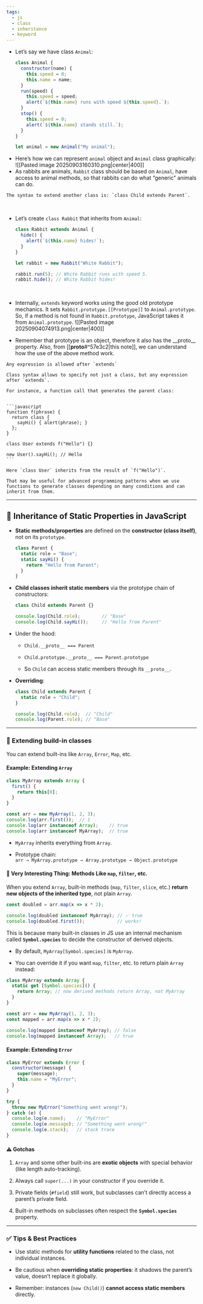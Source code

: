 ```yaml
---
tags:
  - js
  - class
  - inheritance
  - keyword
---
```


- Let’s say we have class `Animal`:
	```js
	class Animal {
	  constructor(name) {
	    this.speed = 0;
	    this.name = name;
	  }
	  run(speed) {
	    this.speed = speed;
	    alert(`${this.name} runs with speed ${this.speed}.`);
	  }
	  stop() {
	    this.speed = 0;
	    alert(`${this.name} stands still.`);
	  }
	}
	
	let animal = new Animal("My animal");
	```
- Here’s how we can represent `animal` object and `Animal` class graphically:
![[Pasted image 20250903160310.png|center|400]]
- As rabbits are animals, `Rabbit` class should be based on `Animal`, have access to animal methods, so that rabbits can do what “generic” animals can do.
```ad-note
The syntax to extend another class is: `class Child extends Parent`.
```

</br>

- Let’s create `class Rabbit` that inherits from `Animal`:
	```js
	class Rabbit extends Animal {
	  hide() {
	    alert(`${this.name} hides!`);
	  }
	}
	
	let rabbit = new Rabbit("White Rabbit");
	
	rabbit.run(5); // White Rabbit runs with speed 5.
	rabbit.hide(); // White Rabbit hides!
	```

</br>

- Internally, `extends` keyword works using the good old prototype mechanics. It sets `Rabbit.prototype.[[Prototype]]` to `Animal.prototype`. So, if a method is not found in `Rabbit.prototype`, JavaScript takes it from `Animal.prototype`.
![[Pasted image 20250904074913.png|center|400]]

- Remember that prototype is an object, therefore it also has the \_\_proto\_\_ property. Also, from [[__proto__#^57e3c2|this note]], we can understand how the use of the above method work.


````ad-note
Any expression is allowed after `extends`

Class syntax allows to specify not just a class, but any expression after `extends`.

For instance, a function call that generates the parent class:


```javascript
function f(phrase) {
  return class {
    sayHi() { alert(phrase); }
  };
}

class User extends f("Hello") {}

new User().sayHi(); // Hello
```

Here `class User` inherits from the result of `f("Hello")`.

That may be useful for advanced programming patterns when we use functions to generate classes depending on many conditions and can inherit from them.
````

----

## 📌 Inheritance of Static Properties in JavaScript

- **Static methods/properties** are defined on the **constructor (class itself)**, not on its `prototype`.
    
    ```js
    class Parent {
      static role = "Base";
      static sayHi() {
        return "Hello from Parent";
      }
    }
    ```
    
- **Child classes inherit static members** via the prototype chain of constructors:
    
    ```js
    class Child extends Parent {}
    
    console.log(Child.role);        // "Base"
    console.log(Child.sayHi());     // "Hello from Parent"
    ```
    
- Under the hood:
    
    - `Child.__proto__ === Parent`
        
    - `Child.prototype.__proto__ === Parent.prototype`
        
    - So `Child` can access static members through its `__proto__`.
        
- **Overriding**:
    
    ```js
    class Child extends Parent {
      static role = "Child";
    }
    
    console.log(Child.role);  // "Child"
    console.log(Parent.role); // "Base"
    ```
    

---

### 💪 Extending build-in classes

You can extend built-ins like `Array`, `Error`, `Map`, etc.

#### Example: Extending `Array`

```js
class MyArray extends Array {
  first() {
    return this[0];
  }
}

const arr = new MyArray(1, 2, 3);
console.log(arr.first());  // 1
console.log(arr instanceof Array);    // true
console.log(arr instanceof MyArray);  // true
```

- `MyArray` inherits everything from `Array`.
    
- Prototype chain:  
    `arr → MyArray.prototype → Array.prototype → Object.prototype`
    

#### 🚨 Very Interesting Thing: Methods Like `map`, `filter`, etc.

When you extend `Array`, built-in methods (`map`, `filter`, `slice`, etc.) **return new objects of the inherited type**, not plain `Array`.

```js
const doubled = arr.map(x => x * 2);

console.log(doubled instanceof MyArray); // ✅ true
console.log(doubled.first());            // works!
```

This is because many built-in classes in JS use an internal mechanism called **`Symbol.species`** to decide the constructor of derived objects.

- By default, `MyArray[Symbol.species]` is `MyArray`.
    
- You can override it if you want `map`, `filter`, etc. to return plain `Array` instead:
    

```js
class MyArray extends Array {
  static get [Symbol.species]() {
    return Array; // now derived methods return Array, not MyArray
  }
}

const arr = new MyArray(1, 2, 3);
const mapped = arr.map(x => x * 2);

console.log(mapped instanceof MyArray); // false
console.log(mapped instanceof Array);   // true
```

#### Example: Extending `Error`

```js
class MyError extends Error {
  constructor(message) {
    super(message);
    this.name = "MyError";
  }
}

try {
  throw new MyError("Something went wrong!");
} catch (e) {
  console.log(e.name);    // "MyError"
  console.log(e.message); // "Something went wrong!"
  console.log(e.stack);   // stack trace
}
```

#### ⚠️ Gotchas

1. `Array` and some other built-ins are **exotic objects** with special behavior (like length auto-tracking).
    
2. Always call `super(...)` in your constructor if you override it.
    
3. Private fields (`#field`) still work, but subclasses can’t directly access a parent’s private field.
    
4. Built-in methods on subclasses often respect the **`Symbol.species`** property.
    

---

### ✅ Tips & Best Practices

- Use static methods for **utility functions** related to the class, not individual instances.
    
- Be cautious when **overriding static properties**: it shadows the parent’s value, doesn’t replace it globally.
    
- Remember: instances (`new Child()`) **cannot access static members** directly.
    
